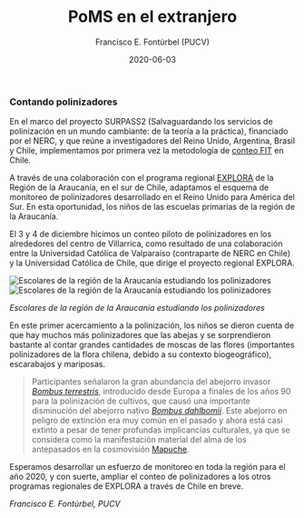 ﻿---
layout: post
author: "Francisco E. Fontúrbel (PUCV)"
title: "PoMS en el extranjero"
date: "2020-06-03"
image: images/blog/IMG_9632.JPG
categories: ["Citizen Science"]
tags: ["Citizen Science", "Monitoring", "Education"]
published: true
---
### Contando polinizadores

En el marco del proyecto SURPASS2 (Salvaguardando los servicios de polinización en un mundo cambiante: de la teoría a la práctica), financiado por el NERC, y que reúne a investigadores del Reino Unido, Argentina, Brasil y Chile, implementamos por primera vez la metodología de [conteo FIT](https://www.ceh.ac.uk/our-science/projects/pollinator-monitoring) en Chile. 

A través de una colaboración con el programa regional [EXPLORA](https://www.explora.cl/araucania) de la Región de la Araucanía, en el sur de Chile, adaptamos el esquema de monitoreo de polinizadores desarrollado en el Reino Unido para América del Sur. En esta oportunidad, los niños de las escuelas primarias de la región de la Araucanía. 

El 3 y 4 de diciembre hicimos un conteo piloto de polinizadores en los alrededores del centro de Villarrica, como resultado de una colaboración entre la Universidad Católica de Valparaíso (contraparte de NERC en Chile) y la Universidad Católica de Chile, que dirige el proyecto regional EXPLORA. 

![Escolares de la región de la Araucanía estudiando los polinizadores](/images/blog/IMG_9632.JPG#floatleft)
![Escolares de la región de la Araucanía estudiando los polinizadores](/images/blog/IMG_2871.JPG#floatright)

*Escolares de la región de la Araucanía estudiando los polinizadores*

En este primer acercamiento a la polinización, los niños se dieron cuenta de que hay muchos más polinizadores que las abejas y se sorprendieron bastante al contar grandes cantidades de moscas de las flores (importantes polinizadores de la flora chilena, debido a su contexto biogeográfico), escarabajos y mariposas. 

> Participantes señalaron la gran abundancia del abejorro invasor [*Bombus terrestris*](https://en.wikipedia.org/wiki/Bombus_terrestris), introducido desde Europa a finales de los años 90 para la polinización de cultivos, que causó una importante disminución del abejorro nativo [*Bombus dahlbomii*](https://www.iucnredlist.org/species/21215142/100240441). Este abejorro en peligro de extinción era muy común en el pasado y ahora está casi extinto a pesar de tener profundas implicancias culturales, ya que se considera como la manifestación material del alma de los antepasados en la cosmovisión [Mapuche](https://en.wikipedia.org/wiki/Mapuche). 

Esperamos desarrollar un esfuerzo de monitoreo en toda la región para el año 2020, y con suerte, ampliar el conteo de polinizadores a los otros programas regionales de EXPLORA a través de Chile en breve.  
 

*Francisco E. Fontúrbel, PUCV* 